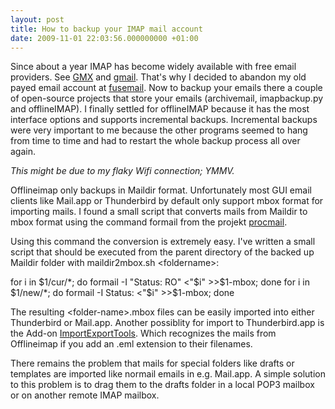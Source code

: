 ```yaml
---
layout: post
title: How to backup your IMAP mail account
date: 2009-11-01 22:03:56.000000000 +01:00
---
```

Since about a year IMAP has become widely available with free email providers. See <a href="http://mail-eu.gmx.com">GMX</a> and <a href="http://www.gmail.com">gmail</a>. That's why I decided to abandon my old payed email account at <a href="http://www.fusemail.com">fusemail</a>. Now to backup your emails there a couple of open-source projects that store your emails (archivemail, imapbackup.py and offlineIMAP). I finally settled for offlineIMAP because it has the most interface options and supports incremental backups. Incremental backups were very important to me because the other programs seemed to hang from time to time and had to restart the whole backup process all over again.

<em>This might be due to my flaky Wifi connection; YMMV.</em>

Offlineimap only backups in Maildir format. Unfortunately most GUI email clients like Mail.app or Thunderbird by default only support mbox format for importing mails. I found a small script that converts mails from Maildir to mbox format using the command formail from the projekt <a href="http://www.procmail.org/">procmail</a>.

Using this command the conversion is extremely easy. I've written a small script that should be executed from the parent directory of the backed up Maildir folder with maildir2mbox.sh &lt;foldername&gt;:
<div id="_mcePaste" style="position: absolute; left: -10000px; top: 152px; width: 1px; height: 1px; overflow-x: hidden; overflow-y: hidden;">for i in $1/cur/*;</div>
<div id="_mcePaste" style="position: absolute; left: -10000px; top: 152px; width: 1px; height: 1px; overflow-x: hidden; overflow-y: hidden;"><span style="white-space: pre;"> </span>do formail -I "Status: RO" &lt;"$i" &gt;&gt;$1-mbox;</div>
<div id="_mcePaste" style="position: absolute; left: -10000px; top: 152px; width: 1px; height: 1px; overflow-x: hidden; overflow-y: hidden;">done</div>
<div id="_mcePaste" style="position: absolute; left: -10000px; top: 152px; width: 1px; height: 1px; overflow-x: hidden; overflow-y: hidden;">for i in $1/new/*;</div>
<div id="_mcePaste" style="position: absolute; left: -10000px; top: 152px; width: 1px; height: 1px; overflow-x: hidden; overflow-y: hidden;"><span style="white-space: pre;"> </span>do formail -I Status: &lt;"$i" &gt;&gt;$1-mbox;</div>
<div id="_mcePaste" style="position: absolute; left: -10000px; top: 152px; width: 1px; height: 1px; overflow-x: hidden; overflow-y: hidden;">done</div>
for i in $1/cur/*;
do formail -I "Status: RO" &lt;"$i" &gt;&gt;$1-mbox;
done
for i in $1/new/*;
do formail -I Status: &lt;"$i" &gt;&gt;$1-mbox;
done

The resulting &lt;folder-name&gt;.mbox files can be easily imported into either Thunderbird or Mail.app. Another possiblity for import to Thunderbird.app is the Add-on <a href="http://nic-nac-project.de/~kaosmos/mboximport-en.html">ImportExportTools</a>. Which recognizes the mails from Offlineimap if you add an .eml extension to their filenames.

There remains the problem that mails for special folders like drafts or templates are imported like normail emails in e.g. Mail.app. A simple solution to this problem is to drag them to the drafts folder in a local POP3 mailbox or on another remote IMAP mailbox.
